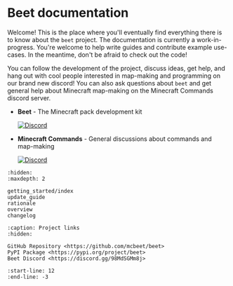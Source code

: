 # Beet documentation

Welcome! This is the place where you'll eventually find everything there is to know about the `beet` project. The documentation is currently a work-in-progress. You're welcome to help write guides and contribute example use-cases. In the meantime, don't be afraid to check out the code!

You can follow the development of the project, discuss ideas, get help, and hang out with cool people interested in map-making and programming on our brand new discord! You can also ask questions about `beet` and get general help about Minecraft map-making on the Minecraft Commands discord server.

- **Beet** - The Minecraft pack development kit

  [![Discord](https://img.shields.io/discord/900530660677156924?color=7289DA&label=discord&logo=discord&logoColor=fff)](https://discord.gg/98MdSGMm8j)

- **Minecraft Commands** - General discussions about commands and map-making

  [![Discord](https://img.shields.io/discord/154777837382008833?color=7289DA&label=discord&logo=discord&logoColor=fff)](https://discord.gg/QAFXFtZ)

```{toctree}
:hidden:
:maxdepth: 2

getting_started/index
update_guide
rationale
overview
changelog
```

```{toctree}
:caption: Project links
:hidden:

GitHub Repository <https://github.com/mcbeet/beet>
PyPI Package <https://pypi.org/project/beet>
Beet Discord <https://discord.gg/98MdSGMm8j>
```

```{include} ../README.md
:start-line: 12
:end-line: -3
```
